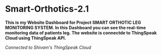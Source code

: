# Smart-Orthotics-2.1

**This is my Website Dashboard for Project SMART ORTHOTIC LEG MONITORING SYSTEM. In this Dashboard you can see the real-time monitoring data of patients leg. The website is connectde to ThingSpeak Cloud using ThingSpeak API.**

_Connected to Shivam's ThingSpeak Cloud_
